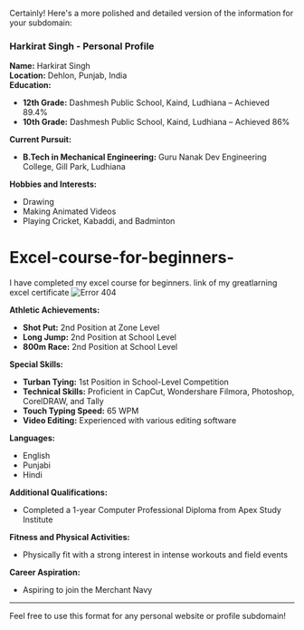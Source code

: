 Certainly! Here's a more polished and detailed version of the information for your subdomain:

### Harkirat Singh - Personal Profile

**Name:** Harkirat Singh  
**Location:** Dehlon, Punjab, India  
**Education:**
- **12th Grade:** Dashmesh Public School, Kaind, Ludhiana – Achieved 89.4%
- **10th Grade:** Dashmesh Public School, Kaind, Ludhiana – Achieved 86%

**Current Pursuit:**
- **B.Tech in Mechanical Engineering:** Guru Nanak Dev Engineering College, Gill Park, Ludhiana

**Hobbies and Interests:**
- Drawing
- Making Animated Videos
- Playing Cricket, Kabaddi, and Badminton

# Excel-course-for-beginners-
I have completed my excel course for beginners.
link of my greatlarning excel certificate 
![Error 404](Image/HSC.jpg)

**Athletic Achievements:**
- **Shot Put:** 2nd Position at Zone Level
- **Long Jump:** 2nd Position at School Level
- **800m Race:** 2nd Position at School Level

**Special Skills:**
- **Turban Tying:** 1st Position in School-Level Competition
- **Technical Skills:** Proficient in CapCut, Wondershare Filmora, Photoshop, CorelDRAW, and Tally
- **Touch Typing Speed:** 65 WPM
- **Video Editing:** Experienced with various editing software

**Languages:**
- English
- Punjabi
- Hindi



**Additional Qualifications:**
- Completed a 1-year Computer Professional Diploma from Apex Study Institute

**Fitness and Physical Activities:**
- Physically fit with a strong interest in intense workouts and field events

**Career Aspiration:**
- Aspiring to join the Merchant Navy

---

Feel free to use this format for any personal website or profile subdomain!
